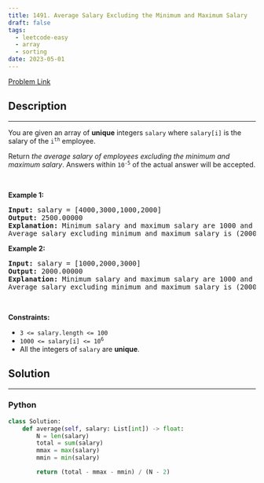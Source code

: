 ```yaml
---
title: 1491. Average Salary Excluding the Minimum and Maximum Salary
draft: false
tags: 
  - leetcode-easy
  - array
  - sorting
date: 2023-05-01
---
```


[Problem Link](https://leetcode.com/problems/average-salary-excluding-the-minimum-and-maximum-salary/)

## Description

---
<p>You are given an array of <strong>unique</strong> integers <code>salary</code> where <code>salary[i]</code> is the salary of the <code>i<sup>th</sup></code> employee.</p>

<p>Return <em>the average salary of employees excluding the minimum and maximum salary</em>. Answers within <code>10<sup>-5</sup></code> of the actual answer will be accepted.</p>

<p>&nbsp;</p>
<p><strong class="example">Example 1:</strong></p>

<pre>
<strong>Input:</strong> salary = [4000,3000,1000,2000]
<strong>Output:</strong> 2500.00000
<strong>Explanation:</strong> Minimum salary and maximum salary are 1000 and 4000 respectively.
Average salary excluding minimum and maximum salary is (2000+3000) / 2 = 2500
</pre>

<p><strong class="example">Example 2:</strong></p>

<pre>
<strong>Input:</strong> salary = [1000,2000,3000]
<strong>Output:</strong> 2000.00000
<strong>Explanation:</strong> Minimum salary and maximum salary are 1000 and 3000 respectively.
Average salary excluding minimum and maximum salary is (2000) / 1 = 2000
</pre>

<p>&nbsp;</p>
<p><strong>Constraints:</strong></p>

<ul>
	<li><code>3 &lt;= salary.length &lt;= 100</code></li>
	<li><code>1000 &lt;= salary[i] &lt;= 10<sup>6</sup></code></li>
	<li>All the integers of <code>salary</code> are <strong>unique</strong>.</li>
</ul>


## Solution

---
### Python
``` py title='average-salary-excluding-the-minimum-and-maximum-salary'
class Solution:
    def average(self, salary: List[int]) -> float:
        N = len(salary)
        total = sum(salary)
        mmax = max(salary)
        mmin = min(salary)

        return (total - mmax - mmin) / (N - 2)
```

